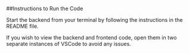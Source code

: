 ##Instructions to Run the Code

Start the backend from your terminal by following the instructions in the README file.

If you wish to view the backend and frontend code, open them in two separate instances of VSCode to avoid any issues.
